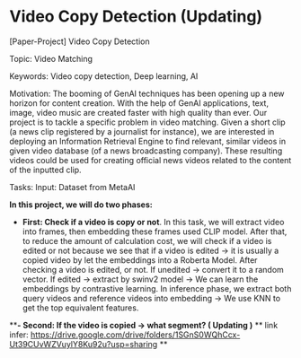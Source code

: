 # Video Copy Detection (Updating)
[Paper-Project] Video Copy Detection

Topic: Video Matching

Keywords: Video copy detection, Deep learning, AI

Motivation:
The booming of GenAI techniques has been opening up a new horizon for content creation. With the
help of GenAI applications, text, image, video music are created faster with high quality than ever.
Our project is to tackle a specific problem in video matching. Given a short clip (a news clip registered by
a journalist for instance), we are interested in deploying an Information Retrieval Engine to find
relevant, similar videos in given video database (of a news broadcasting company). These resulting
videos could be used for creating official news videos related to the content of the inputted clip.

Tasks:
Input: Dataset from MetaAI

**In this project, we will do two phases:**

- **First: Check if a video is copy or not**.
In this task, we will extract video into frames, then embedding these frames used CLIP model.
After that, to reduce the amount of calculation cost, we will check if a video is edited or not because we see that if a video is edited -> it is usually a copied video by let the embeddings into a Roberta Model.
After checking a video is edited, or not. If unedited -> convert it to a random vector. If edited -> extract by swinv2 model -> We can learn the embeddings by contrastive learning. 
In inference phase, we extract both query videos and reference videos into embedding -> We use KNN to get the top equivalent features.


****- Second: If the video is copied -> what segment? ( Updating )**
** link infer: https://drive.google.com/drive/folders/1SGnS0WQhCcx-Ut39CUvWZVuylY8Ku92u?usp=sharing **
